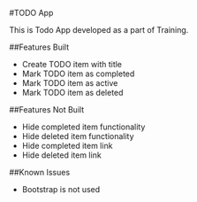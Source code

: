 #TODO App

This is Todo App developed as a part of Training.

##Features Built

* Create TODO item with title
* Mark TODO item as completed
* Mark TODO item as active
* Mark TODO item as deleted

##Features Not Built

* Hide completed item functionality
* Hide deleted item functionality
* Hide completed item link
* Hide deleted item link

##Known Issues

* Bootstrap is not used